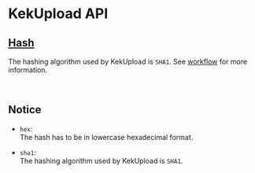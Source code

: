 # KekUpload API

<h2><a href="#">Hash</a></h2>

The hashing algorithm used by KekUpload is `SHA1`. See [workflow](../workflow) for more information.

<br>


## Notice

* `hex`: <br>
  The hash has to be in lowercase hexadecimal format.

* `sha1`: <br>
  The hashing algorithm used by KekUpload is `SHA1`.

<br>